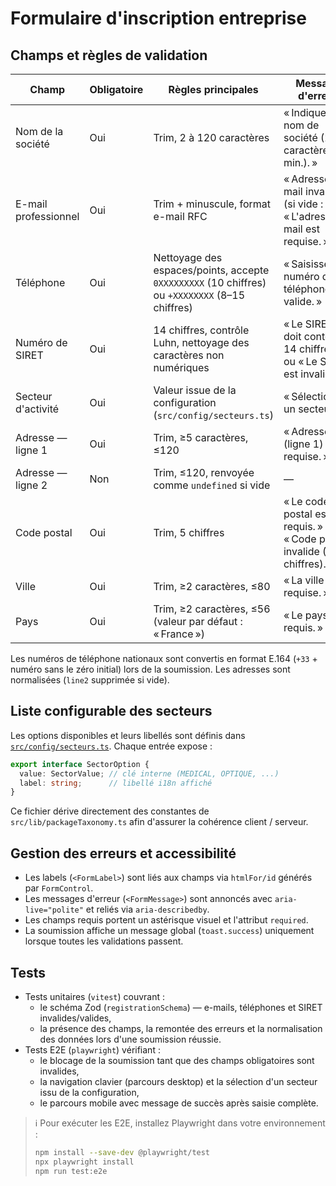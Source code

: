 # Formulaire d'inscription entreprise

## Champs et règles de validation

| Champ | Obligatoire | Règles principales | Message d'erreur |
| ----- | ----------- | ------------------ | ---------------- |
| Nom de la société | Oui | Trim, 2 à 120 caractères | « Indiquez un nom de société (2 caractères min.). » |
| E-mail professionnel | Oui | Trim + minuscule, format e-mail RFC | « Adresse e-mail invalide. » (si vide : « L'adresse e-mail est requise. ») |
| Téléphone | Oui | Nettoyage des espaces/points, accepte `0XXXXXXXXX` (10 chiffres) ou `+XXXXXXXX` (8–15 chiffres) | « Saisissez un numéro de téléphone valide. » |
| Numéro de SIRET | Oui | 14 chiffres, contrôle Luhn, nettoyage des caractères non numériques | « Le SIRET doit contenir 14 chiffres. » ou « Le SIRET est invalide. » |
| Secteur d'activité | Oui | Valeur issue de la configuration (`src/config/secteurs.ts`) | « Sélectionnez un secteur. » |
| Adresse — ligne 1 | Oui | Trim, ≥5 caractères, ≤120 | « Adresse (ligne 1) requise. » |
| Adresse — ligne 2 | Non | Trim, ≤120, renvoyée comme `undefined` si vide | — |
| Code postal | Oui | Trim, 5 chiffres | « Le code postal est requis. » ou « Code postal invalide (5 chiffres). » |
| Ville | Oui | Trim, ≥2 caractères, ≤80 | « La ville est requise. » |
| Pays | Oui | Trim, ≥2 caractères, ≤56 (valeur par défaut : « France ») | « Le pays est requis. » |

Les numéros de téléphone nationaux sont convertis en format E.164 (`+33` + numéro sans le zéro initial) lors de la soumission. Les adresses sont normalisées (`line2` supprimée si vide).

## Liste configurable des secteurs

Les options disponibles et leurs libellés sont définis dans [`src/config/secteurs.ts`](src/config/secteurs.ts). Chaque entrée expose :

```ts
export interface SectorOption {
  value: SectorValue; // clé interne (MEDICAL, OPTIQUE, ...)
  label: string;      // libellé i18n affiché
}
```

Ce fichier dérive directement des constantes de `src/lib/packageTaxonomy.ts` afin d'assurer la cohérence client / serveur.

## Gestion des erreurs et accessibilité

- Les labels (`<FormLabel>`) sont liés aux champs via `htmlFor/id` générés par `FormControl`.
- Les messages d'erreur (`<FormMessage>`) sont annoncés avec `aria-live="polite"` et reliés via `aria-describedby`.
- Les champs requis portent un astérisque visuel et l'attribut `required`.
- La soumission affiche un message global (`toast.success`) uniquement lorsque toutes les validations passent.

## Tests

- Tests unitaires (`vitest`) couvrant :
  - le schéma Zod (`registrationSchema`) — e-mails, téléphones et SIRET invalides/valides,
  - la présence des champs, la remontée des erreurs et la normalisation des données lors d'une soumission réussie.
- Tests E2E (`playwright`) vérifiant :
  - le blocage de la soumission tant que des champs obligatoires sont invalides,
  - la navigation clavier (parcours desktop) et la sélection d'un secteur issu de la configuration,
  - le parcours mobile avec message de succès après saisie complète.

> ℹ️ Pour exécuter les E2E, installez Playwright dans votre environnement :
>
> ```bash
> npm install --save-dev @playwright/test
> npx playwright install
> npm run test:e2e
> ```
